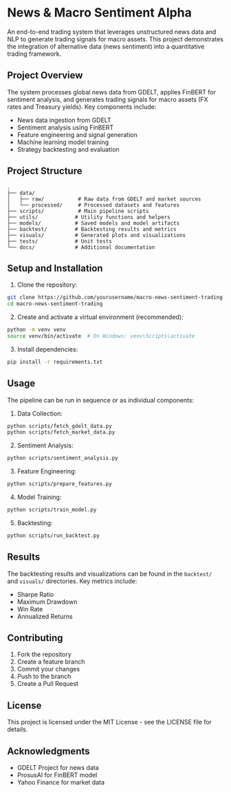 # News & Macro Sentiment Alpha

An end-to-end trading system that leverages unstructured news data and NLP to generate trading signals for macro assets. This project demonstrates the integration of alternative data (news sentiment) into a quantitative trading framework.

## Project Overview

The system processes global news data from GDELT, applies FinBERT for sentiment analysis, and generates trading signals for macro assets (FX rates and Treasury yields). Key components include:

- News data ingestion from GDELT
- Sentiment analysis using FinBERT
- Feature engineering and signal generation
- Machine learning model training
- Strategy backtesting and evaluation

## Project Structure

```
.
├── data/
│   ├── raw/           # Raw data from GDELT and market sources
│   └── processed/     # Processed datasets and features
├── scripts/           # Main pipeline scripts
├── utils/            # Utility functions and helpers
├── models/           # Saved models and model artifacts
├── backtest/         # Backtesting results and metrics
├── visuals/          # Generated plots and visualizations
├── tests/            # Unit tests
└── docs/             # Additional documentation
```

## Setup and Installation

1. Clone the repository:
```bash
git clone https://github.com/yourusername/macro-news-sentiment-trading.git
cd macro-news-sentiment-trading
```

2. Create and activate a virtual environment (recommended):
```bash
python -m venv venv
source venv/bin/activate  # On Windows: venv\Scripts\activate
```

3. Install dependencies:
```bash
pip install -r requirements.txt
```

## Usage

The pipeline can be run in sequence or as individual components:

1. Data Collection:
```bash
python scripts/fetch_gdelt_data.py
python scripts/fetch_market_data.py
```

2. Sentiment Analysis:
```bash
python scripts/sentiment_analysis.py
```

3. Feature Engineering:
```bash
python scripts/prepare_features.py
```

4. Model Training:
```bash
python scripts/train_model.py
```

5. Backtesting:
```bash
python scripts/run_backtest.py
```

## Results

The backtesting results and visualizations can be found in the `backtest/` and `visuals/` directories. Key metrics include:

- Sharpe Ratio
- Maximum Drawdown
- Win Rate
- Annualized Returns

## Contributing

1. Fork the repository
2. Create a feature branch
3. Commit your changes
4. Push to the branch
5. Create a Pull Request

## License

This project is licensed under the MIT License - see the LICENSE file for details.

## Acknowledgments

- GDELT Project for news data
- ProsusAI for FinBERT model
- Yahoo Finance for market data 